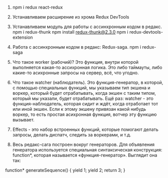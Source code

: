 1. npm i redux react-redux
2. Устанавливаем расширение из хрома Redux DevTools
3. Устанавливаем модуль для работы с ассинхронным кодом в редакс. npm i redux-thunk npm install redux-thunk@2.3.0 npm i redux-devtools-extension
4. Работа с ассинхронным кодом в редакс: Redux-saga. npm i redux-saga

5. Что такое worker (рабочий)? Это функция, внутри которой выполняется какая-то ассихронная логика. Это либо таймауты, либо какие-то асихронные запросы на сервер, всё, что угодно.

6. Что такое watcher (наблюдатель). Это функция-генератор, в которой, с помощью специальных функций, мы указываем тип экшена и воркер, который будет отрабатывать, когда экшен с таким типом, который мы указали, будет отрабатывать. Ещё раз: watcher - это функция-наблюдатель, которая сидит и ждёт, когда отработает тот или иной экшен. Если к этому экшену привязан какой нибудь воркер, то есть простая асихронная функция, вотчер эту функцию вызывает.

7. Effects - это набор встроенных функций, которые помогают делать запросы, делать диспатч, следить за воркерами, и т.д.
8. Весь редакс-сага построен вокруг генераторов. Для объявления генератора используется специальная синтаксическая конструкция: function\*, которая называется «функция-генератор». Выглядит она так:

function\* generateSequence() {
yield 1;
yield 2;
return 3;
}
